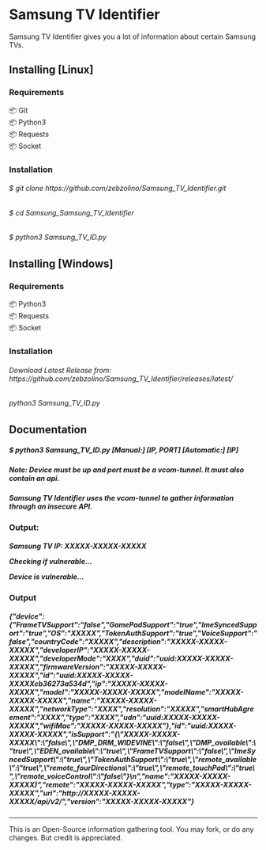 Samsung TV Identifier
====

Samsung TV Identifier gives you a lot of information about certain Samsung TVs.


Installing [Linux]
----------
<h3>Requirements</h3>
📦 Git
<br>
📦 Python3
<br>
📦 Requests
<br>
📦 Socket

<h3>Installation</h3>
<h6>$ git clone https://github.com/zebzolino/Samsung_TV_Identifier.git</h6>
<h6>$ cd Samsung_Samsung_TV_Identifier</h6>
<h6>$ python3 Samsung_TV_ID.py</h6>


    
Installing [Windows]
----------
<h3>Requirements</h3>
📦 Python3
<br>
📦 Requests
<br>
📦 Socket

<h3>Installation</h3>
<h6>Download Latest Release from: https://github.com/zebzolino/Samsung_TV_Identifier/releases/latest/</h6>
<h6>python3 Samsung_TV_ID.py</h6>
    

Documentation
------------
<h5> $ python3 Samsung_TV_ID.py [Manual:] [IP, PORT] [Automatic:] [IP] </h5>
<h5>Note: Device must be up and port must be a vcom-tunnel. It must also contain an api.</h5>

<h5>Samsung TV Identifier uses the vcom-tunnel to gather information through an insecure API.</h5>



<h3>Output:</h3>
<h5>Samsung TV IP: XXXXX-XXXXX-XXXXX

Checking if vulnerable...


Device is vulnerable...


<h3>Output</h43>

<h5>{"device":{"FrameTVSupport":"false","GamePadSupport":"true","ImeSyncedSupport":"true","OS":"XXXXX","TokenAuthSupport":"true","VoiceSupport":"false","countryCode":"XXXXX","description":"XXXXX-XXXXX-XXXXX","developerIP":"XXXXX-XXXXX-XXXXX","developerMode":"XXXX","duid":"uuid:XXXXX-XXXXX-XXXXX","firmwareVersion":"XXXXX-XXXXX-XXXXX","id":"uuid:XXXXX-XXXXX-XXXXXcb36273a534d","ip":"XXXXX-XXXXX-XXXXX","model":"XXXXX-XXXXX-XXXXX","modelName":"XXXXX-XXXXX-XXXXX","name":"XXXXX-XXXXX-XXXXX","networkType":"XXXX","resolution":"XXXXX","smartHubAgreement":"XXXX","type":"XXXX","udn":"uuid:XXXXX-XXXXX-XXXXX","wifiMac":"XXXXX-XXXXX-XXXXX"},"id":"uuid:XXXXX-XXXXX-XXXXX","isSupport":"{\"XXXXX-XXXXX-XXXXX\":\"false\",\"DMP_DRM_WIDEVINE\":\"false\",\"DMP_available\":\"true\",\"EDEN_available\":\"true\",\"FrameTVSupport\":\"false\",\"ImeSyncedSupport\":\"true\",\"TokenAuthSupport\":\"true\",\"remote_available\":\"true\",\"remote_fourDirections\":\"true\",\"remote_touchPad\":\"true\",\"remote_voiceControl\":\"false\"}\n","name":"XXXXX-XXXXX-XXXXX)","remote":"XXXXX-XXXXX-XXXXX","type":"XXXXX-XXXXX-XXXXX","uri":"http://XXXXX-XXXXX-XXXXX/api/v2/","version":"XXXXX-XXXXX-XXXXX"}</h5>

------------
This is an Open-Source information gathering tool. You may fork, or do any changes. But credit is appreciated.
